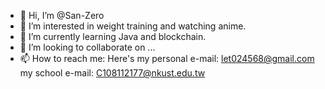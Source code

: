 - 👋 Hi, I’m @San-Zero
- 👀 I’m interested in weight training and watching anime.
- 🌱 I’m currently learning Java and blockchain.
- 💞️ I’m looking to collaborate on ...
- 📫 How to reach me:
                 Here's my personal e-mail: let024568@gmail.com
                        my school e-mail: C108112177@nkust.edu.tw

<!---
San-Zero/San-Zero is a ✨ special ✨ repository because its `README.md` (this file) appears on your GitHub profile.
You can click the Preview link to take a look at your changes.
--->
